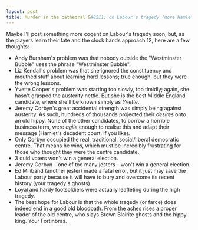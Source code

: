 ```yaml
---
layout: post
title: Murder in the cathedral &#8211; on Labour's tragedy (more Hamlet, really)
---
```


Maybe I'll post something more cogent on Labour's tragedy soon, but, as the players learn their fate and the clock hands approach 12, here are a few thoughts:

- Andy Burnham's problem was that nobody outside the "Westminster Bubble" uses the phrase "Westminster Bubble".
- Liz Kendall's problem was that she ignored the constituency and mouthed stuff about learning hard lessons; true enough, but they were the wrong lessons.
- Yvette Cooper's problem was starting too slowly, too timidly; again, she hasn't grasped the austerity nettle. But she is the best Middle England candidate, where she'll be known simply as _Yvette_.
- Jeremy Corbyn's great accidental strength was simply being against austerity. As such, hundreds of thousands projected their _desires_ onto an old hippy. None of the other candidates, to borrow a horrible business term, were _agile_ enough to realise this and adapt their message (Hamlet's decadent court, if you like).
- Only Corbyn occupied the real, traditional, social/liberal democratic centre. That means he wins, which must be incredibly frustrating for those who thought they were the centre candidate.
- 3 quid voters won't win a general election.
- Jeremy Corbyn &#8211; one of too many jesters &#8211; won't win a general election.
- Ed Miliband (another jester) made a fatal error, but it just may save the Labour party because it will have to bury and overcome its recent history (your tragedy's ghosts).
- Loyal and hardy footsoldiers were actually leafleting during the high tragedy.
- The best hope for Labour is that the whole tragedy (or farce) does indeed end in a  good old bloodbath. From the ashes rises a proper leader of the old centre, who slays Brown Blairite ghosts and the hippy king. Your Fortinbras.
